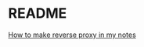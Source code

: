 # README

[How to make reverse proxy in my notes](https://github.com/DuGuYifei/Notes/blob/main/%E8%AE%A1%E7%AE%97%E6%9C%BA/Docker/%E5%88%9B%E5%BB%BA%E5%8F%8D%E5%90%91%E4%BB%A3%E7%90%86.md)